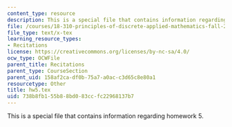 ```yaml
---
content_type: resource
description: This is a special file that contains information regarding homework 5.
file: /courses/18-310-principles-of-discrete-applied-mathematics-fall-2013/738b8fb155b88bd083ccfc22968137b7_hw5.tex
file_type: text/x-tex
learning_resource_types:
- Recitations
license: https://creativecommons.org/licenses/by-nc-sa/4.0/
ocw_type: OCWFile
parent_title: Recitations
parent_type: CourseSection
parent_uid: 158af2ca-df0b-75a7-a0ac-c3d65c8e80a1
resourcetype: Other
title: hw5.tex
uid: 738b8fb1-55b8-8bd0-83cc-fc22968137b7
---
```

This is a special file that contains information regarding homework 5.